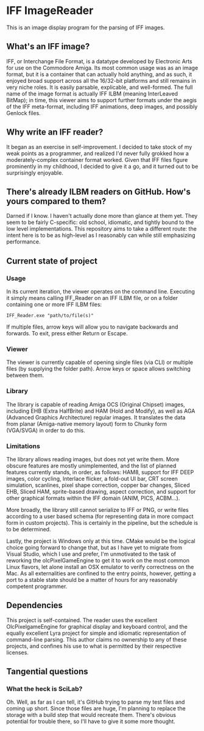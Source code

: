 # IFF ImageReader

This is an image display program for the parsing of IFF images.

## What's an IFF image?

IFF, or Interchange File Format, is a datatype developed by Electronic Arts for use on the Commodore Amiga. Its most common usage was as an image format, but it is a container that can actually hold anything, and as such, it enjoyed broad support across all the 16/32-bit platforms and still remains in very niche roles. It is easily parsable, explicable, and well-formed. The full name of the image format is actually IFF ILBM (meaning InterLeaved BitMap); in time, this viewer aims to support further formats under the aegis of the IFF meta-format, including IFF animations, deep images, and possibly Genlock files.

## Why write an IFF reader?

It began as an exercise in self-improvement. I decided to take stock of my weak points as a programmer, and realized I'd never fully grokked how a moderately-complex container format worked. Given that IFF files figure prominently in my childhood, I decided to give it a go, and it turned out to be surprisingly enjoyable.

## There's already ILBM readers on GitHub. How's yours compared to them?

Darned if I know. I haven't actually done more than glance at them yet. They seem to be fairly C-specific: old school, idiomatic, and tightly bound to the low level implementations. This repository aims to take a different route: the intent here is to be as high-level as I reasonably can while still emphasizing performance. 

## Current state of project

### Usage

In its current iteration, the viewer operates on the command line. Executing it simply means calling IFF_Reader on an IFF ILBM file, or on a folder containing one or more IFF ILBM files:

`IFF_Reader.exe "path/to/file(s)"`

If multiple files, arrow keys will allow you to navigate backwards and forwards. To exit, press either Return or Escape.

### Viewer

The viewer is currently capable of opening single files (via CLI) or multiple files (by supplying the folder path). Arrow keys or space allows switching between them.

### Library

The library is capable of reading Amiga OCS (Original Chipset) images, including EHB (Extra HalfBrite) and HAM (Hold and Modify), as well as AGA (Advanced Graphics Architecture) regular images. It translates the data from planar (Amiga-native memory layout) form to Chunky form (VGA/SVGA) in order to do this. 

### Limitations

The library allows reading images, but does not yet write them. More obscure features are mostly unimplemented, and the list of planned features currently stands, in order, as follows: HAM8, support for IFF DEEP images, color cycling, Interlace flicker, a fold-out UI bar, CRT screen simulation, scanlines, pixel shape correction, copper bar changes, Sliced EHB, Sliced HAM, sprite-based drawing, aspect correction, and support for other graphical formats within the IFF domain (ANIM, PICS, ACBM...). 

More broadly, the library still cannot serialize to IFF or PNG, or write files according to a user based schema (for representing data in more compact form in custom projects). This is certainly in the pipeline, but the schedule is to be determined.

Lastly, the project is Windows only at this time. CMake would be the logical choice going forward to change that, but as I have yet to migrate from Visual Studio, which I use and prefer, I'm unmotivated to the task of reworking the olcPixelGameEngine to get it to work on the most common Linux flavors, let alone install an OSX emulator to verify correctness on the Mac. As all externalities are confined to the entry points, however, getting a port to a stable state should be a matter of hours for any reasonably competent programmer.

## Dependencies

This project is self-contained. The reader uses the excellent OlcPixelgameEngine for graphical display and keyboard control, and the equally excellent Lyra project for simple and idiomatic representation of command-line parsing. This author claims no ownership to any of these projects, and confines his use to what is permitted by their respective licenses. 

## Tangential questions

### What the heck is SciLab?

Oh. Well, as far as I can tell, it's GitHub trying to parse my test files and coming up short. Since those files are huge, I'm planning to replace the storage with a build step that would recreate them. There's obvious potential for trouble there, so I'll have to give it some more thought.
